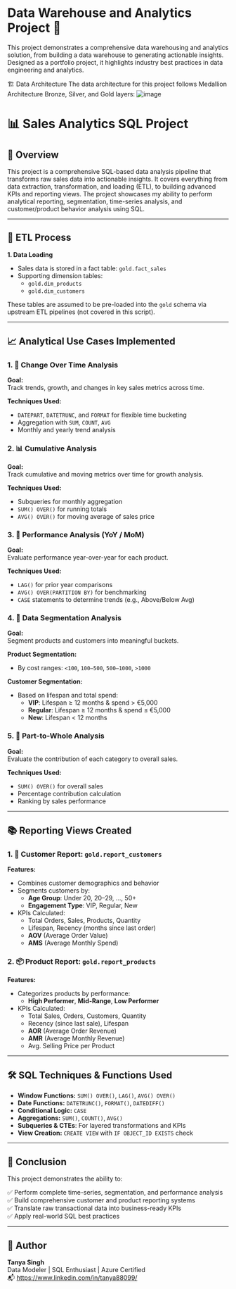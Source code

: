 # Data Warehouse and Analytics Project 🚀
This project demonstrates a comprehensive data warehousing and analytics solution, from building a data warehouse to generating actionable insights. Designed as a portfolio project, it highlights industry best practices in data engineering and analytics.

🏗️ Data Architecture
The data architecture for this project follows Medallion Architecture Bronze, Silver, and Gold layers:
![image](https://github.com/user-attachments/assets/82a12f35-c632-4b9b-8c88-1f138bbd8923)


# 📊 Sales Analytics SQL Project

## 📝 Overview

This project is a comprehensive SQL-based data analysis pipeline that transforms raw sales data into actionable insights. It covers everything from data extraction, transformation, and loading (ETL), to building advanced KPIs and reporting views. The project showcases my ability to perform analytical reporting, segmentation, time-series analysis, and customer/product behavior analysis using SQL.

---

## 🔁 ETL Process

**1. Data Loading**

- Sales data is stored in a fact table: `gold.fact_sales`
- Supporting dimension tables:
  - `gold.dim_products`
  - `gold.dim_customers`

These tables are assumed to be pre-loaded into the `gold` schema via upstream ETL pipelines (not covered in this script).

---

## 📈 Analytical Use Cases Implemented

### 1. 🔄 Change Over Time Analysis

**Goal:**  
Track trends, growth, and changes in key sales metrics across time.

**Techniques Used:**
- `DATEPART`, `DATETRUNC`, and `FORMAT` for flexible time bucketing
- Aggregation with `SUM`, `COUNT`, `AVG`
- Monthly and yearly trend analysis

### 2. 📊 Cumulative Analysis

**Goal:**  
Track cumulative and moving metrics over time for growth analysis.

**Techniques Used:**
- Subqueries for monthly aggregation
- `SUM() OVER()` for running totals
- `AVG() OVER()` for moving average of sales price

### 3. 📆 Performance Analysis (YoY / MoM)

**Goal:**  
Evaluate performance year-over-year for each product.

**Techniques Used:**
- `LAG()` for prior year comparisons
- `AVG() OVER(PARTITION BY)` for benchmarking
- `CASE` statements to determine trends (e.g., Above/Below Avg)

### 4. 📂 Data Segmentation Analysis

**Goal:**  
Segment products and customers into meaningful buckets.

**Product Segmentation:**
- By cost ranges: `<100`, `100–500`, `500–1000`, `>1000`

**Customer Segmentation:**
- Based on lifespan and total spend:
  - **VIP**: Lifespan ≥ 12 months & spend > €5,000
  - **Regular**: Lifespan ≥ 12 months & spend ≤ €5,000
  - **New**: Lifespan < 12 months

### 5. 🧩 Part-to-Whole Analysis

**Goal:**  
Evaluate the contribution of each category to overall sales.

**Techniques Used:**
- `SUM() OVER()` for overall sales
- Percentage contribution calculation
- Ranking by sales performance

---

## 📚 Reporting Views Created

### 1. 👥 Customer Report: `gold.report_customers`

**Features:**
- Combines customer demographics and behavior
- Segments customers by:
  - **Age Group**: Under 20, 20–29, ..., 50+
  - **Engagement Type**: VIP, Regular, New
- KPIs Calculated:
  - Total Orders, Sales, Products, Quantity
  - Lifespan, Recency (months since last order)
  - **AOV** (Average Order Value)
  - **AMS** (Average Monthly Spend)

### 2. 📦 Product Report: `gold.report_products`

**Features:**
- Categorizes products by performance:
  - **High Performer**, **Mid-Range**, **Low Performer**
- KPIs Calculated:
  - Total Sales, Orders, Customers, Quantity
  - Recency (since last sale), Lifespan
  - **AOR** (Average Order Revenue)
  - **AMR** (Average Monthly Revenue)
  - Avg. Selling Price per Product

---

## 🛠️ SQL Techniques & Functions Used

- **Window Functions:** `SUM() OVER()`, `LAG()`, `AVG() OVER()`
- **Date Functions:** `DATETRUNC()`, `FORMAT()`, `DATEDIFF()`
- **Conditional Logic:** `CASE`
- **Aggregations:** `SUM()`, `COUNT()`, `AVG()`
- **Subqueries & CTEs**: For layered transformations and KPIs
- **View Creation:** `CREATE VIEW` with `IF OBJECT_ID EXISTS` check

---

## 📌 Conclusion

This project demonstrates the ability to:

✅ Perform complete time-series, segmentation, and performance analysis  
✅ Build comprehensive customer and product reporting systems  
✅ Translate raw transactional data into business-ready KPIs  
✅ Apply real-world SQL best practices

---

## 🧠 Author

**Tanya Singh**  
Data Modeler | SQL Enthusiast | Azure Certified  
📬 https://www.linkedin.com/in/tanya88099/

